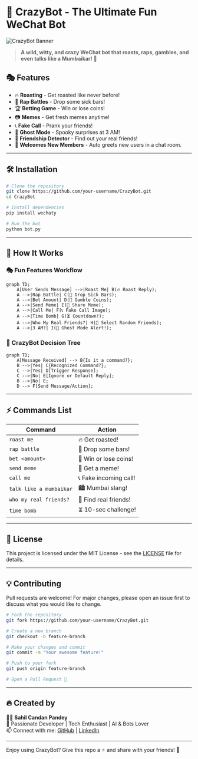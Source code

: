 # 🤖 CrazyBot - The Ultimate Fun WeChat Bot

![CrazyBot Banner](https://your-image-hosting-url.com/banner.jpg)


> **A wild, witty, and crazy WeChat bot that roasts, raps, gambles, and even talks like a Mumbaikar!** 🚀

## 🎭 Features

- 🔥 **Roasting** - Get roasted like never before!
- 🎤 **Rap Battles** - Drop some sick bars!
- 🏆 **Betting Game** - Win or lose coins!
- 📷 **Memes** - Get fresh memes anytime!
- 📞 **Fake Call** - Prank your friends!
- 👻 **Ghost Mode** - Spooky surprises at 3 AM!
- 🤝 **Friendship Detector** - Find out your real friends!
- 🤗 **Welcomes New Members** - Auto greets new users in a chat room.

---

## 🛠️ Installation

```bash
# Clone the repository
git clone https://github.com/your-username/CrazyBot.git
cd CrazyBot

# Install dependencies
pip install wechaty

# Run the bot
python bot.py
```

---

## 📝 How It Works

### 🎭 Fun Features Workflow

```mermaid
graph TD;
    A[User Sends Message] -->|Roast Me| B(🔥 Roast Reply);
    A -->|Rap Battle| C(🎤 Drop Sick Bars);
    A -->|Bet Amount| D(🎲 Gamble Coins);
    A -->|Send Meme| E(📸 Share Meme);
    A -->|Call Me| F(📞 Fake Call Image);
    A -->|Time Bomb| G(⏳ Countdown!);
    A -->|Who My Real Friends?| H(🤝 Select Random Friends);
    A -->|3 AM?| I(👻 Ghost Mode Alert!);
```

### 🤖 CrazyBot Decision Tree

```mermaid
graph TD;
    A[Message Received] --> B{Is it a command?};
    B -->|Yes| C{Recognized Command?};
    C -->|Yes| D[Trigger Response];
    C -->|No| E[Ignore or Default Reply];
    B -->|No| E;
    D --> F[Send Message/Action];
```

---

## ⚡ Commands List

| Command | Action |
|---------|--------|
| `roast me` | 🔥 Get roasted! |
| `rap battle` | 🎤 Drop some bars! |
| `bet <amount>` | 🎲 Win or lose coins! |
| `send meme` | 📸 Get a meme! |
| `call me` | 📞 Fake incoming call! |
| `talk like a mumbaikar` | 🏙️ Mumbai slang! |
| `who my real friends?` | 🤝 Find real friends! |
| `time bomb` | ⏳ 10-sec challenge! |

---

## 📜 License

This project is licensed under the MIT License - see the [LICENSE](LICENSE) file for details.

---

## 💡 Contributing

Pull requests are welcome! For major changes, please open an issue first to discuss what you would like to change.

```bash
# Fork the repository
git fork https://github.com/your-username/CrazyBot.git

# Create a new branch
git checkout -b feature-branch

# Make your changes and commit
git commit -m "Your awesome feature!"

# Push to your fork
git push origin feature-branch

# Open a Pull Request 🎉
```

---

## 🔥 Created by

👨‍💻 **Sahil Candan Pandey**  
🚀 Passionate Developer | Tech Enthusiast | AI & Bots Lover  
📫 Connect with me: [GitHub](https://github.com/your-username) | [LinkedIn](https://linkedin.com/in/your-profile)  

---

Enjoy using CrazyBot? Give this repo a ⭐ and share with your friends! 🚀
